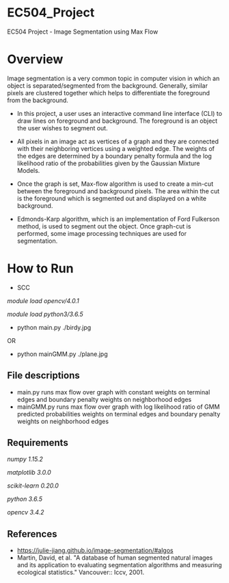 # EC504_Project
EC504 Project - Image Segmentation using Max Flow

# Overview
Image segmentation is a very common topic in computer vision in which an object is separated/segmented from the background. Generally, similar pixels are clustered together which helps to differentiate the foreground from the background. 

* In this project, a user uses an interactive command line interface (CLI) to draw lines on foreground and background. The foreground is an object the user wishes to segment out.

* All pixels in an image act as vertices of a graph and they are connected with their neighboring vertices using a weighted edge. The weights of the edges are determined by a boundary penalty formula and the log likelihood ratio of the probabilities given by the Gaussian Mixture Models. 

* Once the graph is set, Max-flow algorithm is used to create a min-cut between the foreground and background pixels. The area within the cut is the foreground which is segmented out and displayed on a white background.

* Edmonds-Karp algorithm, which is an implementation of Ford Fulkerson method, is used to segment out the object. Once graph-cut is performed, some image processing techniques are used for segmentation.

# How to Run

 - SCC

*module load opencv/4.0.1*

*module load python3/3.6.5*

* python main.py ./birdy.jpg

OR

* python mainGMM.py ./plane.jpg

## **File descriptions**
 - main.py runs max flow over graph with constant weights on terminal edges and boundary penalty weights on neighborhood edges
 - mainGMM.py runs max flow over graph with log likelihood ratio of GMM predicted probabilities weights on terminal edges and boundary penalty weights on neighborhood edges

## **Requirements**

*numpy 1.15.2*

*matplotlib 3.0.0*

*scikit-learn 0.20.0*

*python 3.6.5*

*opencv 3.4.2*

## **References**

* https://julie-jiang.github.io/image-segmentation/#algos
* Martin, David, et al. "A database of human segmented natural images and its application to evaluating segmentation algorithms and measuring ecological statistics." Vancouver:: Iccv, 2001.
